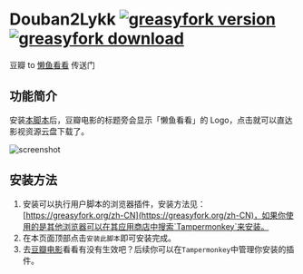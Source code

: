 # Douban2Lykk [![greasyfork version](https://img.shields.io/greasyfork/v/475995-从豆瓣电影直接跳转懒鱼看看下载资源)](https://greasyfork.org/zh-CN/scripts/475995-从豆瓣电影直接跳转懒鱼看看下载资源) [![greasyfork download](https://img.shields.io/greasyfork/dt/475995-从豆瓣电影直接跳转懒鱼看看下载资源)](https://greasyfork.org/zh-CN/scripts/475995-从豆瓣电影直接跳转懒鱼看看下载资源)

豆瓣 to [懒鱼看看](https://lykk.top) 传送门

## 功能简介

安装[本脚本](https://greasyfork.org/zh-CN/scripts/475995-从豆瓣电影直接跳转懒鱼看看下载资源)后，豆瓣电影的标题旁会显示「懒鱼看看」的 Logo，点击就可以直达影视资源云盘下载了。

![screenshot](https://github.com/lazyfishkk/Douban2Lykk/assets/144580809/206d07ee-f7b1-4224-814d-5a77aaf584e2)

## 安装方法

1. 安装可以执行用户脚本的浏览器插件，安装方法见：[https://greasyfork.org/zh-CN](https://greasyfork.org/zh-CN)，如果你使用的是其他浏览器可以在其应用商店中搜索`Tampermonkey`来安装。
2. 在本页面顶部点击`安装此脚本`即可安装完成。
3. 去[豆瓣电影](https://movie.douban.com/subject/35593344)看看有没有生效吧？后续你可以在`Tampermonkey`中管理你安装的插件。
